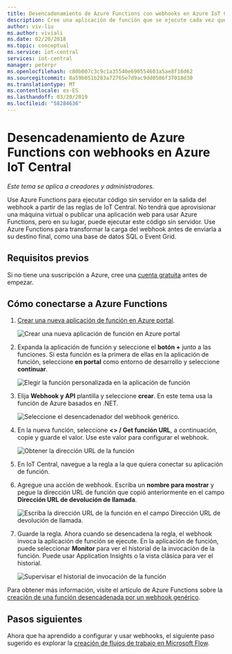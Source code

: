 ```yaml
---
title: Desencadenamiento de Azure Functions con webhooks en Azure IoT Central
description: Cree una aplicación de función que se ejecute cada vez que se desencadene una regla en Azure IoT Central.
author: viv-liu
ms.author: viviali
ms.date: 02/20/2018
ms.topic: conceptual
ms.service: iot-central
services: iot-central
manager: peterpr
ms.openlocfilehash: c80b007c3c9c1a35540e690554603a5ae8f16d62
ms.sourcegitcommit: 8a59b051b283a72765e7d9ac9dd0586f37018d30
ms.translationtype: MT
ms.contentlocale: es-ES
ms.lasthandoff: 03/20/2019
ms.locfileid: "58284636"
---
```

# <a name="trigger-azure-functions-using-webhooks-in-azure-iot-central"></a>Desencadenamiento de Azure Functions con webhooks en Azure IoT Central

*Este tema se aplica a creadores y administradores.*

Use Azure Functions para ejecutar código sin servidor en la salida del webhook a partir de las reglas de IoT Central. No tendrá que aprovisionar una máquina virtual o publicar una aplicación web para usar Azure Functions, pero en su lugar, puede ejecutar este código sin servidor. Use Azure Functions para transformar la carga del webhook antes de enviarla a su destino final, como una base de datos SQL o Event Grid.

## <a name="prerequisites"></a>Requisitos previos

Si no tiene una suscripción a Azure, cree una [cuenta gratuita](https://azure.microsoft.com/free/?WT.mc_id=A261C142F) antes de empezar.

## <a name="how-to-connect-azure-functions"></a>Cómo conectarse a Azure Functions

1. [Crear una nueva aplicación de función en Azure portal](https://ms.portal.azure.com/#create/Microsoft.FunctionApp).

    ![Crear una nueva aplicación de función en Azure portal](media/howto-trigger-azure-functions/createfunction.png)

2. Expanda la aplicación de función y seleccione el **botón +** junto a las funciones. Si esta función es la primera de ellas en la aplicación de función, seleccione **en portal** como entorno de desarrollo y seleccione **continuar**.

    ![Elegir la función personalizada en la aplicación de función](media/howto-trigger-azure-functions/customfunction.png)

3. Elija **Webhook y API** plantilla y seleccione **crear**. En este tema usa la función de Azure basados en .NET.

    ![Seleccione el desencadenador del webhook genérico.](media/howto-trigger-azure-functions/genericwebhooktrigger.png)

4. En la nueva función, seleccione **<> / Get función URL**, a continuación, copie y guarde el valor. Use este valor para configurar el webhook.

    ![Obtener la dirección URL de la función](media/howto-trigger-azure-functions/getfunctionurl.png)

4. En IoT Central, navegue a la regla a la que quiera conectar su aplicación de función.

5. Agregue una acción de webhook. Escriba un **nombre para mostrar** y pegue la dirección URL de función que copió anteriormente en el campo **Dirección URL de devolución de llamada**.

    ![Escriba la dirección URL de la función en el campo Dirección URL de devolución de llamada.](media/howto-trigger-azure-functions/configurewebhook.PNG)

6. Guarde la regla. Ahora cuando se desencadena la regla, el webhook invoca la aplicación de función se ejecute. En la aplicación de función, puede seleccionar **Monitor** para ver el historial de la invocación de la función. Puede usar Application Insights o la vista clásica para ver el historial.

    ![Supervisar el historial de invocación de la función](media/howto-trigger-azure-functions/monitorfunction.PNG)

Para obtener más información, visite el artículo de Azure Functions sobre la [creación de una función desencadenada por un webhook genérico](https://docs.microsoft.com/azure/azure-functions/functions-create-generic-webhook-triggered-function).

## <a name="next-steps"></a>Pasos siguientes
Ahora que ha aprendido a configurar y usar webhooks, el siguiente paso sugerido es explorar la [creación de flujos de trabajo en Microsoft Flow](howto-add-microsoft-flow.md).
